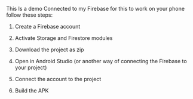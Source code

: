 This Is a demo Connected to my Firebase for this to work on your phone follow these steps:

1. Create a Firebase account

2. Activate Storage and Firestore modules

3. Download the project as zip

4. Open in Android Studio (or another way of connecting the Firebase to your project)

5. Connect the account to the project

6. Build the APK
